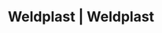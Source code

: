 ---
Filename: "eshop-products-variant95"
Link: "file:/Users/vinayakpatel/Downloads/www.weldplast.cz/eshop_products_compare/add/eshop-products-variant95"
product_name: "null"
product_id: "null"
title: "Weldplast | Weldplast"
product_desc: ""
product_specs: ""
product_downloads: ""
href: ""
p_desc_2: ""
accessories: ""
similar_products: ""
---